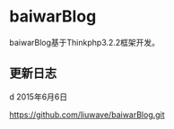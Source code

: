 baiwarBlog
===========

baiwarBlog基于Thinkphp3.2.2框架开发。

	

更新日志
----------
d
	2015年6月6日

https://github.com/liuwave/baiwarBlog.git